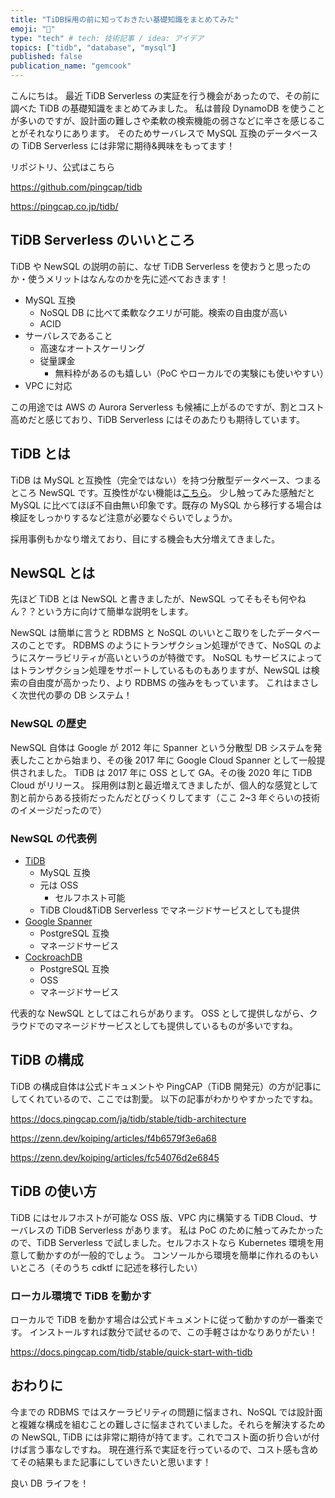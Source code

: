 ```yaml
---
title: "TiDB採用の前に知っておきたい基礎知識をまとめてみた"
emoji: "📑"
type: "tech" # tech: 技術記事 / idea: アイデア
topics: ["tidb", "database", "mysql"]
published: false
publication_name: "gemcook"
---
```


こんにちは。
最近 TiDB Serverless の実証を行う機会があったので、その前に調べた TiDB の基礎知識をまとめてみました。
私は普段 DynamoDB を使うことが多いのですが、設計面の難しさや柔軟の検索機能の弱さなどに辛さを感じることがそれなりにあります。
そのためサーバレスで MySQL 互換のデータベースの TiDB Serverless には非常に期待&興味をもってます！

リポジトリ、公式はこちら

https://github.com/pingcap/tidb

https://pingcap.co.jp/tidb/

## TiDB Serverless のいいところ

TiDB や NewSQL の説明の前に、なぜ TiDB Serverless を使おうと思ったのか・使うメリットはなんなのかを先に述べておきます！

- MySQL 互換
  - NoSQL DB に比べて柔軟なクエリが可能。検索の自由度が高い
  - ACID
- サーバレスであること
  - 高速なオートスケーリング
  - 従量課金
    - 無料枠があるのも嬉しい（PoC やローカルでの実験にも使いやすい）
- VPC に対応

この用途では AWS の Aurora Serverless も候補に上がるのですが、割とコスト高めだと感じており、TiDB Serverless にはそのあたりも期待しています。

## TiDB とは

TiDB は MySQL と互換性（完全ではない）を持つ分散型データベース、つまるところ NewSQL です。互換性がない機能は[こちら](https://docs.pingcap.com/ja/tidbcloud/mysql-compatibility#unsupported-features)。
少し触ってみた感触だと MySQL に比べてほぼ不自由無い印象です。既存の MySQL から移行する場合は検証をしっかりするなど注意が必要なぐらいでしょうか。

採用事例もかなり増えており、目にする機会も大分増えてきました。

## NewSQL とは

先ほど TiDB とは NewSQL と書きましたが、NewSQL ってそもそも何やねん？？という方に向けて簡単な説明をします。

NewSQL は簡単に言うと RDBMS と NoSQL のいいとこ取りをしたデータベースのことです。
RDBMS のようにトランザクション処理ができて、NoSQL のようにスケーラビリティが高いというのが特徴です。
NoSQL もサービスによってはトランザクション処理をサポートしているものもありますが、NewSQL は検索の自由度が高かったり、より RDBMS の強みをもっています。
これはまさしく次世代の夢の DB システム！

### NewSQL の歴史

NewSQL 自体は Google が 2012 年に Spanner という分散型 DB システムを発表したことから始まり、その後 2017 年に Google Cloud Spanner として一般提供されました。
TiDB は 2017 年に OSS として GA。その後 2020 年に TiDB Cloud がリリース。
採用例は割と最近増えてきましたが、個人的な感覚として割と前からある技術だったんだとびっくりしてます（ここ 2~3 年ぐらいの技術のイメージだったので）

### NewSQL の代表例

- [TiDB](https://github.com/pingcap/tidb)
  - MySQL 互換
  - 元は OSS
    - セルフホスト可能
  - TiDB Cloud&TiDB Serverless でマネージドサービスとしても提供
- [Google Spanner](https://cloud.google.com/spanner?hl=ja)
  - PostgreSQL 互換
  - マネージドサービス
- [CockroachDB](https://www.cockroachlabs.com/)
  - PostgreSQL 互換
  - OSS
  - マネージドサービス

代表的な NewSQL としてはこれらがあります。
OSS として提供しながら、クラウドでのマネージドサービスとしても提供しているものが多いですね。

## TiDB の構成

TiDB の構成自体は公式ドキュメントや PingCAP（TiDB 開発元）の方が記事にしてくれているので、ここでは割愛。
以下の記事がわかりやすかったですね。

https://docs.pingcap.com/ja/tidb/stable/tidb-architecture

https://zenn.dev/koiping/articles/f4b6579f3e6a68

https://zenn.dev/koiping/articles/fc54076d2e6845

## TiDB の使い方

TiDB にはセルフホストが可能な OSS 版、VPC 内に構築する TiDB Cloud、サーバレスの TiDB Serverless があります。
私は PoC のために触ってみたかったので、TiDB Serverless で試しました。セルフホストなら Kubernetes 環境を用意して動かすのが一般的でしょう。
コンソールから環境を簡単に作れるのもいいところ（そのうち cdktf に記述を移行したい）

### ローカル環境で TiDB を動かす

ローカルで TiDB を動かす場合は公式ドキュメントに従って動かすのが一番楽です。
インストールすれば数分で試せるので、この手軽さはかなりありがたい！

https://docs.pingcap.com/tidb/stable/quick-start-with-tidb

## おわりに

今までの RDBMS ではスケーラビリティの問題に悩まされ、NoSQL では設計面と複雑な構成を組むことの難しさに悩まされていました。それらを解決するための NewSQL, TiDB には非常に期待が持てます。これでコスト面の折り合いが付けば言う事なしですね。
現在進行系で実証を行っているので、コスト感も含めてその結果もまた記事にしていきたいと思います！

良い DB ライフを！
